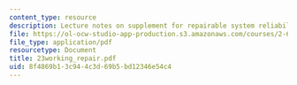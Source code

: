 ```yaml
---
content_type: resource
description: Lecture notes on supplement for repairable system reliability.
file: https://ol-ocw-studio-app-production.s3.amazonaws.com/courses/2-611-marine-power-and-propulsion-fall-2006/8f4869b13c944c3d69b5bd12346e54c4_23working_repair.pdf
file_type: application/pdf
resourcetype: Document
title: 23working_repair.pdf
uid: 8f4869b1-3c94-4c3d-69b5-bd12346e54c4
---
```

